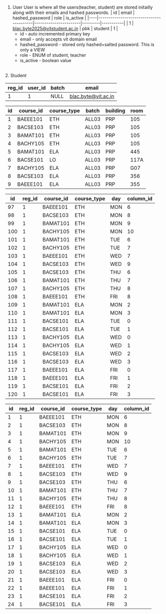 1. User
   User is where all the users(teacher, student) are stored initailly along with their emails and hashed passwords. 
   | id | email                                   | hashed_password | role    | is_active |
   |----|-----------------------------------------|-----------------------|---------|-----------|
   | 1  | blac.byte2025@vitstudent.ac.in | pbk                   | student | 1         |
   - id - auto incremented primary key
   - email - only accepts vit domain email
   - hashed_password - stored only hashed+salted password. This is only a VIEW
   - role - ENUM of student, teacher
   - is_active - boolean value
<br>
2. Student 

| reg_id | user_id | batch | email                                   |
|--------|---------|-------|-----------------------------------------|
| 1      | 1       | NULL  | blac.byte@vit.ac.in |


| id | course_id | course_type | batch | building | room |
|----|-----------|-------------|-------|----------|------|
| 1  | BAEEE101  | ETH         | ALL03 | PRP      | 105  |
| 2  | BACSE103  | ETH         | ALL03 | PRP      | 105  |
| 3  | BAMAT101  | ETH         | ALL03 | PRP      | 105  |
| 4  | BACHY105  | ETH         | ALL03 | PRP      | 105  |
| 5  | BAMAT101  | ELA         | ALL03 | PRP      | 445  |
| 6  | BACSE101  | LO          | ALL03 | PRP      | 117A |
| 7  | BACHY105  | ELA         | ALL03 | PRP      | G07  |
| 8  | BACSE103  | ELA         | ALL03 | PRP      | 356  |
| 9  | BAEEE101  | ELA         | ALL03 | PRP      | 355  |


| id  | reg_id | course_id | course_type | day  | column_id |
|-----|--------|-----------|-------------|------|-----------|
| 97  | 1      | BAEEE101  | ETH         | MON  | 6         |
| 98  | 1      | BACSE103  | ETH         | MON  | 8         |
| 99  | 1      | BAMAT101  | ETH         | MON  | 9         |
| 100 | 1      | BACHY105  | ETH         | MON  | 10        |
| 101 | 1      | BAMAT101  | ETH         | TUE  | 6         |
| 102 | 1      | BACHY105  | ETH         | TUE  | 7         |
| 103 | 1      | BAEEE101  | ETH         | WED  | 7         |
| 104 | 1      | BACSE103  | ETH         | WED  | 9         |
| 105 | 1      | BACSE103  | ETH         | THU  | 6         |
| 106 | 1      | BAMAT101  | ETH         | THU  | 7         |
| 107 | 1      | BACHY105  | ETH         | THU  | 8         |
| 108 | 1      | BAEEE101  | ETH         | FRI  | 8         |
| 109 | 1      | BAMAT101  | ELA         | MON  | 2         |
| 110 | 1      | BAMAT101  | ELA         | MON  | 3         |
| 111 | 1      | BACSE101  | ELA         | TUE  | 0         |
| 112 | 1      | BACSE101  | ELA         | TUE  | 1         |
| 113 | 1      | BACHY105  | ELA         | WED  | 0         |
| 114 | 1      | BACHY105  | ELA         | WED  | 1         |
| 115 | 1      | BACSE103  | ELA         | WED  | 2         |
| 116 | 1      | BACSE103  | ELA         | WED  | 3         |
| 117 | 1      | BAEEE101  | ELA         | FRI  | 0         |
| 118 | 1      | BAEEE101  | ELA         | FRI  | 1         |
| 119 | 1      | BACSE101  | ELA         | FRI  | 2         |
| 120 | 1      | BACSE101  | ELA         | FRI  | 3         |



| id  | reg_id | course_id | course_type | day  | column_id |
|-----|--------|-----------|-------------|------|-----------|
| 1   | 1      | BAEEE101  | ETH         | MON  | 6         |
| 2   | 1      | BACSE103  | ETH         | MON  | 8         |
| 3   | 1      | BAMAT101  | ETH         | MON  | 9         |
| 4   | 1      | BACHY105  | ETH         | MON  | 10        |
| 5   | 1      | BAMAT101  | ETH         | TUE  | 6         |
| 6   | 1      | BACHY105  | ETH         | TUE  | 7         |
| 7   | 1      | BAEEE101  | ETH         | WED  | 7         |
| 8   | 1      | BACSE103  | ETH         | WED  | 9         |
| 9   | 1      | BACSE103  | ETH         | THU  | 6         |
| 10  | 1      | BAMAT101  | ETH         | THU  | 7         |
| 11  | 1      | BACHY105  | ETH         | THU  | 8         |
| 12  | 1      | BAEEE101  | ETH         | FRI  | 8         |
| 13  | 1      | BAMAT101  | ELA         | MON  | 2         |
| 14  | 1      | BAMAT101  | ELA         | MON  | 3         |
| 15  | 1      | BACSE101  | ELA         | TUE  | 0         |
| 16  | 1      | BACSE101  | ELA         | TUE  | 1         |
| 17  | 1      | BACHY105  | ELA         | WED  | 0         |
| 18  | 1      | BACHY105  | ELA         | WED  | 1         |
| 19  | 1      | BACSE103  | ELA         | WED  | 2         |
| 20  | 1      | BACSE103  | ELA         | WED  | 3         |
| 21  | 1      | BAEEE101  | ELA         | FRI  | 0         |
| 22  | 1      | BAEEE101  | ELA         | FRI  | 1         |
| 23  | 1      | BACSE101  | ELA         | FRI  | 2         |
| 24  | 1      | BACSE101  | ELA         | FRI  | 3         |


